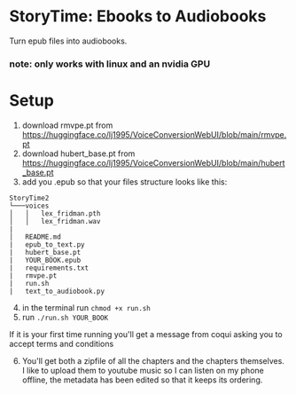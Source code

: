 # StoryTime: Ebooks to Audiobooks
Turn epub files into audiobooks.

### note: only works with linux and an nvidia GPU

# Setup
1. download rmvpe.pt from https://huggingface.co/lj1995/VoiceConversionWebUI/blob/main/rmvpe.pt 
2. download hubert_base.pt from https://huggingface.co/lj1995/VoiceConversionWebUI/blob/main/hubert_base.pt
3. add you .epub so that your files structure looks like this:
    
```
StoryTime2
└───voices
│   │   lex_fridman.pth
│   │   lex_fridman.wav
|   
│   README.md
|   epub_to_text.py
|   hubert_base.pt
|   YOUR_BOOK.epub
|   requirements.txt
|   rmvpe.pt
|   run.sh
|   text_to_audiobook.py
```

4. in the terminal run `chmod +x run.sh`
5. run `./run.sh YOUR_BOOK`

If it is your first time running you'll get a message from coqui asking you to accept terms and conditions

6. You'll get both a zipfile of all the chapters and the chapters themselves. I like to upload them to youtube music so I can listen on my phone offline, the metadata has been edited so that it keeps its ordering.